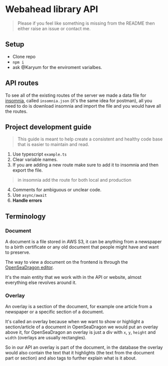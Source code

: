 # Webahead library API

> Please if you feel like something is missing from the README then either raise an issue or contact me.

## Setup

- Clone repo
- `npm i`
- ask @Karyum for the enviroment varialbes.


## API routes

To see all of the existing routes of the server we made a data file for [insomnia](https://insomnia.rest/), called `insomnia.json` (it's the same idea for postman), all you need to do is download insomnia and import the file and you would have all the routes.


## Project development guide

> This guide is meant to help create a consistent and healthy code base that is easier to maintain and read.

1) Use typescript `example.ts`
2) Clear variable names.
3) If you are adding a new route make sure to add it to insomnia and then export the file.
> in insomnia add the route for both local and production
4) Comments for ambiguous or unclear code.
5) Use `async/await`
6) **Handle errors**


## Terminology

### Document

A document is a file stored in AWS S3, it can be anything from a newspaper to a birth certificate or any old document that people might have and want to preserve.

The way to view a document on the frontend is through the [OpenSeaDragon editor](https://openseadragon.github.io/).

It's the main entity that we work with in the API or website, almost everything else revolves around it.

### Overlay

An overlay is a section of the document, for example one article from a newspaper or a specific section of a document. 

It's called an overlay because when we want to show or highlight a section/article of a document in OpenSeaDragon we would put an overlay above it, for OpenSeaDragon an overlay is just a div with `x`, `y`, `height` and `width` (overlays are usually rectangles).

So in our API an overlay is part of the document, in the database the overlay would also contain the text that it highlights (the text from the document part or section) and also tags to further explain what is it about.


